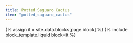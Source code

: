 ```yaml
---
title: Potted Saguaro Cactus
item: "potted_saguaro_cactus"
---
```


{% assign it = site.data.blocks[page.block] %}
{% include block_template.liquid block=it %}

